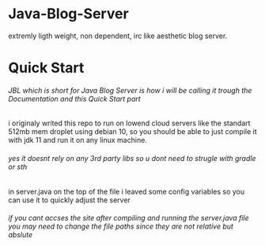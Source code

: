 # Java-Blog-Server
extremly ligth weight, non dependent, irc like aesthetic blog server.

# Quick Start
###### JBL which is short for Java Blog Server is how i will be calling it trough the Documentation and this Quick Start part

i originaly writed this repo to run on lowend cloud servers like the standart 512mb mem droplet using debian 10, so you should be able to just compile it with jdk 11 and run it on any linux machine.

###### yes it doesnt rely on any 3rd party libs so u dont need to strugle with gradle or sth

in server.java on the top of the file i leaved some config variables so you can use it to quickly adjust the server

###### if you cant accses the site after compiling and running the server.java file you may need to change the file paths since they are not relative but abslute
